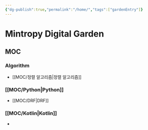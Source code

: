 ```yaml
---
{"dg-publish":true,"permalink":"/home/","tags":["gardenEntry"]}
---
```


# Mintropy Digital Garden

## MOC

### Algorithm

- [[MOC/정렬 알고리즘\|정렬 알고리즘]]

### [[MOC/Python\|Python]]

- [[MOC/DRF\|DRF]]

### [[MOC/Kotlin\|Kotlin]]

- 

